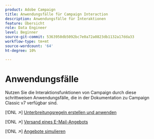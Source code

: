```yaml
---
product: Adobe Campaign
title: Anwendungsfälle für Campaign Interaction
description: Anwendungsfälle für Interaktionen
feature: Übersicht
role: Data Engineer
level: Beginner
source-git-commit: 5363950db5092bc7e0a72a0823db1132a17dda33
workflow-type: tm+mt
source-wordcount: '64'
ht-degree: 10%

---
```


# Anwendungsfälle

Nutzen Sie die Interaktionsfunktionen von Campaign durch diese schrittweisen Anwendungsfälle, die in der Dokumentation zu Campaign Classic v7 verfügbar sind.

[!DNL :arrow_upper_right:] [Unterbreitungsregeln erstellen und anwenden](https://experienceleague.adobe.com/docs/campaign-classic/using/managing-offers/case-study/presentation-rules.html)

[!DNL :arrow_upper_right:] [Versand eines E-Mail-Angebots](https://experienceleague.adobe.com/docs/campaign-classic/using/managing-offers/case-study/offers-on-an-outbound-channel.html)

[!DNL :arrow_upper_right:] [Angebote simulieren](https://experienceleague.adobe.com/docs/campaign-classic/using/managing-offers/case-study/offers-on-an-outbound-channel.html)
